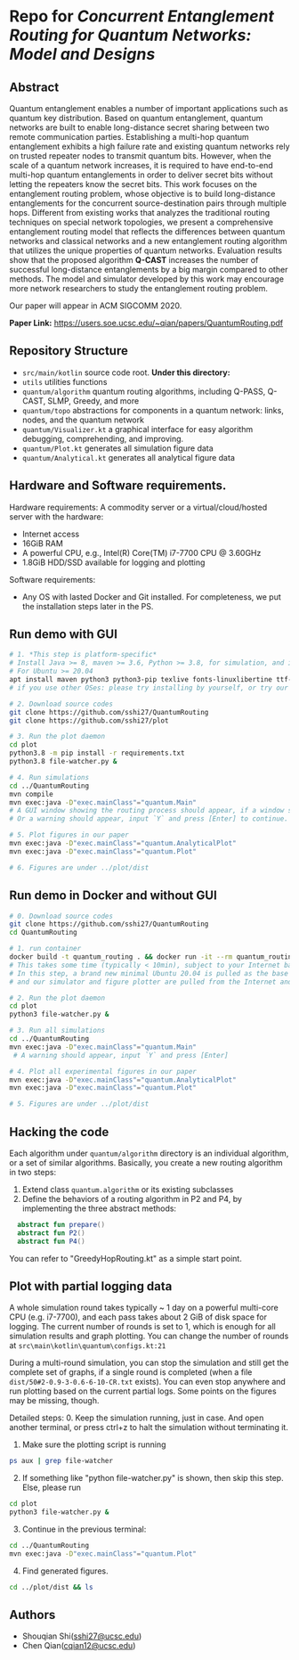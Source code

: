 # Repo for *Concurrent Entanglement Routing for Quantum Networks: Model and Designs*

## Abstract

Quantum entanglement enables a number of important applications such as quantum key distribution. Based on quantum entanglement, quantum networks are built to enable long-distance secret sharing between two remote communication parties. Establishing a multi-hop quantum entanglement exhibits a high failure rate and existing quantum networks rely on trusted repeater nodes to transmit quantum bits. However, when the scale of a quantum network increases, it is required to have end-to-end multi-hop quantum entanglements in order to deliver secret bits without letting the repeaters know the secret bits. This work focuses on the entanglement routing problem, whose objective is to build long-distance entanglements for the concurrent source-destination pairs through multiple hops. Different from existing works that analyzes the traditional routing techniques on special network topologies, we present a comprehensive entanglement routing model that reflects the differences between quantum networks and classical networks and a new entanglement routing algorithm that utilizes the unique properties of quantum networks. Evaluation results show that the proposed algorithm **Q-CAST** increases the number of successful long-distance entanglements by a big margin compared to other methods. The model and simulator developed by this work may encourage more network researchers to study the entanglement routing problem.

Our paper will appear in ACM SIGCOMM 2020.  

**Paper Link:** https://users.soe.ucsc.edu/~qian/papers/QuantumRouting.pdf

## Repository Structure

- `src/main/kotlin`         source code root. **Under this directory:**
- `utils`                   utilities functions
- `quantum/algorithm`       quantum routing algorithms, including Q-PASS, Q-CAST, SLMP, Greedy, and more
- `quantum/topo`            abstractions for components in a quantum network: links, nodes, and the quantum network
- `quantum/Visualizer.kt`   a graphical interface for easy algorithm debugging, comprehending, and improving. 
- `quantum/Plot.kt`         generates all simulation figure data
- `quantum/Analytical.kt`   generates all analytical figure data


## Hardware and Software requirements. 

Hardware requirements: 
A commodity server or a virtual/cloud/hosted server with the hardware:
  - Internet access
  - 16GiB RAM
  - A powerful CPU, e.g., Intel(R) Core(TM) i7-7700 CPU @ 3.60GHz
  - 1.8GiB HDD/SSD available for logging and plotting

Software requirements: 
  - Any OS with lasted Docker and Git installed. For completeness, we put the installation steps later in the PS. 

## Run demo with GUI

```bash
# 1. *This step is platform-specific* 
# Install Java >= 8, maven >= 3.6, Python >= 3.8, for simulation, and install texlive and fonts [linuxlibertine & times new roman] for figure plotting. 
# For Ubuntu >= 20.04
apt install maven python3 python3-pip texlive fonts-linuxlibertine ttf-mscorefonts-installer -y
# if you use other OSes: please try installing by yourself, or try our docker image without GUI. No influences on the final simulation results. 

# 2. Download source codes
git clone https://github.com/sshi27/QuantumRouting
git clone https://github.com/sshi27/plot

# 3. Run the plot daemon
cd plot
python3.8 -m pip install -r requirements.txt
python3.8 file-watcher.py &

# 4. Run simulations
cd ../QuantumRouting
mvn compile
mvn exec:java -D"exec.mainClass"="quantum.Main"
# A GUI window showing the routing process should appear, if a window system is properly set. 
# Or a warning should appear, input `Y` and press [Enter] to continue. 

# 5. Plot figures in our paper
mvn exec:java -D"exec.mainClass"="quantum.AnalyticalPlot"
mvn exec:java -D"exec.mainClass"="quantum.Plot"

# 6. Figures are under ../plot/dist
```

## Run demo in Docker and without GUI

```bash
# 0. Download source codes
git clone https://github.com/sshi27/QuantumRouting
cd QuantumRouting

# 1. run container
docker build -t quantum_routing . && docker run -it --rm quantum_routing bash
# This takes some time (typically < 10min), subject to your Internet bandwidth and processing power of your machine. 
# In this step, a brand new minimal Ubuntu 20.04 is pulled as the base docker image,
# and our simulator and figure plotter are pulled from the Internet and initialized. 

# 2. Run the plot daemon
cd plot
python3 file-watcher.py &

# 3. Run all simulations
cd ../QuantumRouting
mvn exec:java -D"exec.mainClass"="quantum.Main"
 # A warning should appear, input `Y` and press [Enter]

# 4. Plot all experimental figures in our paper
mvn exec:java -D"exec.mainClass"="quantum.AnalyticalPlot"
mvn exec:java -D"exec.mainClass"="quantum.Plot"

# 5. Figures are under ../plot/dist
```

## Hacking the code
Each algorithm under `quantum/algorithm` directory is an individual algorithm, or a set of similar algorithms.
Basically, you create a new routing algorithm in two steps: 
1) Extend class `quantum.algorithm` or its existing subclasses
2) Define the behaviors of a routing algorithm in P2 and P4, by implementing the three abstract methods: 
```kotlin
  abstract fun prepare()
  abstract fun P2()
  abstract fun P4()
```

You can refer to "GreedyHopRouting.kt" as a simple start point.

## Plot with partial logging data
A whole simulation round takes typically ~ 1 day on a powerful multi-core CPU (e.g. i7-7700), and each pass takes about 2 GiB of disk space for logging. 
The current number of rounds is set to 1, which is enough for all simulation results and graph plotting. You can change the number of rounds at `src\main\kotlin\quantum\configs.kt:21`

During a multi-round simulation, you can stop the simulation and still get the complete set of graphs, if a single round is completed (when a file `dist/50#2-0.9-3-0.6-6-10-CR.txt` exists). You can even stop anywhere and run plotting based on the current partial logs. Some points on the figures may be missing, though. 


Detailed steps: 
0. Keep the simulation running, just in case. And open another terminal, or press ctrl+z to halt the simulation without terminating it. 

1. Make sure the plotting script is running
```bash
ps aux | grep file-watcher
```
2. If something like "python file-watcher.py" is shown, then skip this step. Else, please run
```bash
cd plot
python3 file-watcher.py &
```

3. Continue in the previous terminal: 
```bash
cd ../QuantumRouting
mvn exec:java -D"exec.mainClass"="quantum.Plot"
```

4. Find generated figures. 
```bash
cd ../plot/dist && ls
```


## Authors

- Shouqian Shi(sshi27@ucsc.edu)
- Chen Qian(cqian12@ucsc.edu)